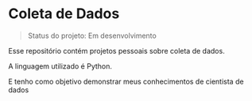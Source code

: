 <h1>Coleta de Dados</h1>

> Status do projeto: Em desenvolvimento

<p>Esse repositório contém projetos pessoais sobre coleta de dados.</p>
<p>A linguagem utilizado é Python.</p>
<p>E tenho como objetivo demonstrar meus conhecimentos de cientista de dados</p>
